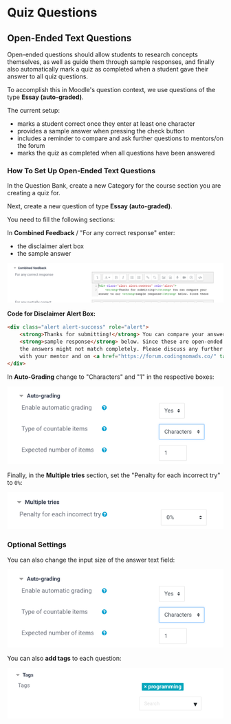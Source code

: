 # Quiz Questions

## Open-Ended Text Questions

Open-ended questions should allow students to research concepts themselves, as well as guide them through sample responses,
and finally also automatically mark a quiz as completed when a student gave their answer to all quiz questions.

To accomplish this in Moodle's question context, we use questions of the type **Essay (auto-graded)**.

The current setup:

* marks a student correct once they enter at least one character
* provides a sample answer when pressing the check button
* includes a reminder to compare and ask further questions to mentors/on the forum
* marks the quiz as completed when all questions have been answered

### How To Set Up Open-Ended Text Questions

In the Question Bank, create a new Category for the course section you are creating a quiz for.

Next, create a new question of type **Essay (auto-graded)**.

You need to fill the following sections:

In **Combined Feedback** / "For any correct response" enter:

* the disclaimer alert box
* the sample answer

![combined feedback box filled](imgs/01_feedback.png)

**Code for Disclaimer Alert Box:**

```html
<div class="alert alert-success" role="alert">
    <strong>Thanks for submitting!</strong> You can compare your answer to our
    <strong>sample response</strong> below. Since these are open-ended questions,
    the answers might not match completely. Please discuss any further questions
    with your mentor and on <a href="https://forum.codingnomads.co/" target="_blank" class="alert-link">our forum</a>.
</div>
```

In **Auto-Grading** change to "Characters" and "1" in the respective boxes:

![selection set to character and 1 respectively](imgs/03_characters.png)

Finally, in the **Multiple tries** section, set the "Penalty for each incorrect try" to `0%`:

![set penalty to 0](imgs/04_no_penalty.png)

### Optional Settings

You can also change the input size of the answer text field:

![change input size of answer text](imgs/03_characters.png)

You can also **add tags** to each question:

![add tags](imgs/05_tags.png)
